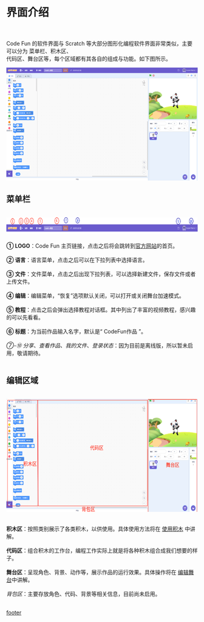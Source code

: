 # 界面介绍
<br><br>
Code Fun 的软件界面与 Scratch 等大部分图形化编程软件界面非常类似，主要可以分为 菜单栏、积木区、<br>
代码区、舞台区等，每个区域都有其各自的组成与功能。如下图所示。

<img src="pages/images/softwr-interface/software-interface.png" height="297px">

## 菜单栏
<br>
<img src="pages/images/softwr-interface/menu-bar.png" height="44px">
<br><br>
<strong>① LOGO</strong>：Code Fun 主页链接，点击之后将会跳转到<a href="#/pages/interface">官方网站</a>的首页。<br><br>
<strong>② 语言</strong>：语言菜单，点击之后可以在下拉列表中选择语言。<br><br>
<strong>③ 文件</strong>：文件菜单，点击之后出现下拉列表，可以选择新建文件，保存文件或者上传文件。<br><br>
<strong>④ 编辑</strong>：编辑菜单，“恢复”选项默认关闭，可以打开或关闭舞台加速模式。<br><br>
<strong>⑤ 教程</strong>：点击之后会弹出选择教程对话框。其中列出了丰富的视频教程，感兴趣的可以先看看。<br><br>
<strong>⑥ 标题</strong>：为当前作品输入名字，默认是“ CodeFun作品 ”。<br><br>
<em>⑦-⑩ 分享、查看作品、我的文件、登录状态</em>：因为目前是离线版，所以暂未启用，敬请期待。<br><br>

## 编辑区域
<br>
<img src="pages/images/softwr-interface/edit-area.png" height="297px">
<br><br>

<strong>积木区</strong>：按照类别展示了各类积木，以供使用。具体使用方法将在 [使用积木](pages/blocks/overview) 中讲解。<br><br>
<strong>代码区</strong>：组合积木的工作台，编程工作实际上就是将各种积木组合成我们想要的样子。<br><br>
<strong>舞台区</strong>：呈现角色、背景、动作等，展示作品的运行效果。具体操作将在 [编辑舞台](pages/stage/overview)中讲解。<br><br>
<em>背包区</em>：主要存放角色、代码、背景等相关信息，目前尚未启用。<br><br>

[footer](../footer.md ':include')